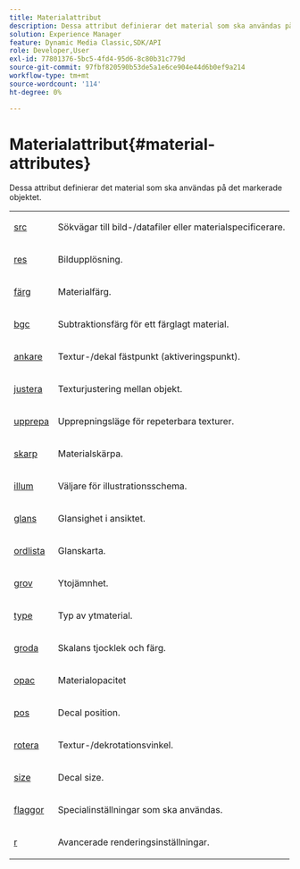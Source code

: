 ```yaml
---
title: Materialattribut
description: Dessa attribut definierar det material som ska användas på det markerade objektet.
solution: Experience Manager
feature: Dynamic Media Classic,SDK/API
role: Developer,User
exl-id: 77801376-5bc5-4fd4-95d6-8c80b31c779d
source-git-commit: 97fbf820590b53de5a1e6ce904e44d6b0ef9a214
workflow-type: tm+mt
source-wordcount: '114'
ht-degree: 0%

---
```


# Materialattribut{#material-attributes}

Dessa attribut definierar det material som ska användas på det markerade objektet.

<table id="simpletable_EA046B0CD2EA4FD881A7EC2A0D2D246D"> 
 <tr class="strow"> 
  <td class="stentry"> <p><span class="codeph"> <a href="../../../../../../ir-api/http-protocol/image-rendering-api-ref/c-ir-http-protocol-ref/c-ir-http-protocol-command-reference/r-ir-src.md#reference-62c98abad22149d68d405ed6aaff8272" type="reference" format="dita" scope="local"> src</a></span> </p></td> 
  <td class="stentry"> <p>Sökvägar till bild-/datafiler eller materialspecificerare. </p></td> 
 </tr> 
 <tr class="strow"> 
  <td class="stentry"> <p><span class="codeph"> <a href="../../../../../../ir-api/http-protocol/image-rendering-api-ref/c-ir-http-protocol-ref/c-ir-http-protocol-command-reference/r-ir-res.md#reference-0ad9de8887144c83a6db97b4994f7c04" type="reference" format="dita" scope="local"> res</a></span> </p></td> 
  <td class="stentry"> <p>Bildupplösning. </p></td> 
 </tr> 
 <tr class="strow"> 
  <td class="stentry"> <p><span class="codeph"> <a href="../../../../../../ir-api/http-protocol/image-rendering-api-ref/c-ir-http-protocol-ref/c-ir-http-protocol-command-reference/r-ir-http-color.md#reference-ea3cba9edfe94dbab86d8f123a9ed0aa" type="reference" format="dita" scope="local"> färg</a></span> </p></td> 
  <td class="stentry"> <p>Materialfärg. </p></td> 
 </tr> 
 <tr class="strow"> 
  <td class="stentry"> <p><span class="codeph"> <a href="../../../../../../ir-api/http-protocol/image-rendering-api-ref/c-ir-http-protocol-ref/c-ir-http-protocol-command-reference/r-ir-bgc.md#reference-3f5c78cea01c4a85aa582076d23aebb0" type="reference" format="dita" scope="local"> bgc</a></span> </p></td> 
  <td class="stentry"> <p>Subtraktionsfärg för ett färglagt material. </p></td> 
 </tr> 
 <tr class="strow"> 
  <td class="stentry"> <p><span class="codeph"> <a href="../../../../../../ir-api/http-protocol/image-rendering-api-ref/c-ir-http-protocol-ref/c-ir-http-protocol-command-reference/r-ir-http-anchor.md#reference-d53923d785c9442997dc7f2199524c26" type="reference" format="dita" scope="local"> ankare</a></span> </p></td> 
  <td class="stentry"> <p>Textur-/dekal fästpunkt (aktiveringspunkt). </p></td> 
 </tr> 
 <tr class="strow"> 
  <td class="stentry"> <p><span class="codeph"> <a href="../../../../../../ir-api/http-protocol/image-rendering-api-ref/c-ir-http-protocol-ref/c-ir-http-protocol-command-reference/r-ir-align.md#reference-4d63baa522ce42f9b15167ba34c5c6a7" type="reference" format="dita" scope="local"> justera</a></span> </p></td> 
  <td class="stentry"> <p>Texturjustering mellan objekt. </p></td> 
 </tr> 
 <tr class="strow"> 
  <td class="stentry"> <p><span class="codeph"> <a href="../../../../../../ir-api/http-protocol/image-rendering-api-ref/c-ir-http-protocol-ref/c-ir-http-protocol-command-reference/r-ir-http-repeat.md#reference-37749da8233f42599ecf4731055fb7d8" type="reference" format="dita" scope="local"> upprepa</a></span> </p></td> 
  <td class="stentry"> <p>Upprepningsläge för repeterbara texturer. </p></td> 
 </tr> 
 <tr class="strow"> 
  <td class="stentry"> <p><span class="codeph"> <a href="../../../../../../ir-api/http-protocol/image-rendering-api-ref/c-ir-http-protocol-ref/c-ir-http-protocol-command-reference/r-ir-http-sharp.md#reference-acdd87f6b5de4e3a85e5d3c03022a35a" type="reference" format="dita" scope="local"> skarp</a></span> </p></td> 
  <td class="stentry"> <p>Materialskärpa. </p></td> 
 </tr> 
 <tr class="strow"> 
  <td class="stentry"> <p><span class="codeph"> <a href="../../../../../../ir-api/http-protocol/image-rendering-api-ref/c-ir-http-protocol-ref/c-ir-http-protocol-command-reference/r-ir-http-illum.md#reference-8efe483a30684022bfe711eb73efbee6" type="reference" format="dita" scope="local"> illum</a></span> </p></td> 
  <td class="stentry"> <p>Väljare för illustrationsschema. </p></td> 
 </tr> 
 <tr class="strow"> 
  <td class="stentry"> <p><span class="codeph"> <a href="../../../../../../ir-api/http-protocol/image-rendering-api-ref/c-ir-http-protocol-ref/c-ir-http-protocol-command-reference/r-ir-http-gloss.md#reference-325aef2ee51e4e1584a06047427340ca" type="reference" format="dita" scope="local"> glans</a></span> </p></td> 
  <td class="stentry"> <p>Glansighet i ansiktet. </p></td> 
 </tr> 
 <tr class="strow"> 
  <td class="stentry"> <p><span class="codeph"> <a href="../../../../../../ir-api/http-protocol/image-rendering-api-ref/c-ir-http-protocol-ref/c-ir-http-protocol-command-reference/r-ir-glossmap.md#reference-99940148ae6a401482b2d03c68530f3a" type="reference" format="dita" scope="local"> ordlista</a></span> </p></td> 
  <td class="stentry"> <p>Glanskarta. </p></td> 
 </tr> 
 <tr class="strow"> 
  <td class="stentry"> <p><span class="codeph"> <a href="../../../../../../ir-api/http-protocol/image-rendering-api-ref/c-ir-http-protocol-ref/c-ir-http-protocol-command-reference/r-ir-rough.md#reference-00add846b09f4dc39420bda1ca414180" type="reference" format="dita" scope="local"> grov</a></span> </p></td> 
  <td class="stentry"> <p>Ytojämnhet. </p></td> 
 </tr> 
 <tr class="strow"> 
  <td class="stentry"> <p><span class="codeph"> <a href="../../../../../../ir-api/http-protocol/image-rendering-api-ref/c-ir-http-protocol-ref/c-ir-http-protocol-command-reference/r-ir-http-type.md#reference-128c7de89e2d46838019b560f3f84a35" type="reference" format="dita" scope="local"> type</a></span> </p></td> 
  <td class="stentry"> <p>Typ av ytmaterial. </p></td> 
 </tr> 
 <tr class="strow"> 
  <td class="stentry"> <p><span class="codeph"> <a href="../../../../../../ir-api/http-protocol/image-rendering-api-ref/c-ir-http-protocol-ref/c-ir-http-protocol-command-reference/r-ir-grout.md#reference-73651cbbbc344adba2626ef950d3672a" type="reference" format="dita" scope="local"> groda</a></span> </p></td> 
  <td class="stentry"> <p>Skalans tjocklek och färg. </p></td> 
 </tr> 
 <tr class="strow"> 
  <td class="stentry"> <p><span class="codeph"> <a href="../../../../../../ir-api/http-protocol/image-rendering-api-ref/c-ir-http-protocol-ref/c-ir-http-protocol-command-reference/r-ir-opac.md#reference-136b8563da714313a9e103f4ce179c5b" type="reference" format="dita" scope="local"> opac</a></span> </p></td> 
  <td class="stentry"> <p>Materialopacitet </p></td> 
 </tr> 
 <tr class="strow"> 
  <td class="stentry"> <p><span class="codeph"> <a href="../../../../../../ir-api/http-protocol/image-rendering-api-ref/c-ir-http-protocol-ref/c-ir-http-protocol-command-reference/r-ir-pos.md#reference-22c10904a0ce4c8bb41c2c78104221b8" type="reference" format="dita" scope="local"> pos</a></span> </p></td> 
  <td class="stentry"> <p>Decal position. </p></td> 
 </tr> 
 <tr class="strow"> 
  <td class="stentry"> <p><span class="codeph"> <a href="../../../../../../ir-api/http-protocol/image-rendering-api-ref/c-ir-http-protocol-ref/c-ir-http-protocol-command-reference/r-ir-rotate.md#reference-3745d74a913e4065b7ac009fb4fd9e3c" type="reference" format="dita" scope="local"> rotera</a></span> </p></td> 
  <td class="stentry"> <p>Textur-/dekrotationsvinkel. </p></td> 
 </tr> 
 <tr class="strow"> 
  <td class="stentry"> <p><span class="codeph"> <a href="../../../../../../ir-api/http-protocol/image-rendering-api-ref/c-ir-http-protocol-ref/c-ir-http-protocol-command-reference/r-ir-http-size.md#reference-1220d6fbcde4479aba91de7adacdc988" type="reference" format="dita" scope="local"> size</a></span> </p></td> 
  <td class="stentry"> <p>Decal size. </p></td> 
 </tr> 
 <tr class="strow"> 
  <td class="stentry"> <p><span class="codeph"> <a href="../../../../../../ir-api/http-protocol/image-rendering-api-ref/c-ir-http-protocol-ref/c-ir-http-protocol-command-reference/r-ir-flags.md#reference-3a4844f0f21346d79e6508aaad9a9ac9" type="reference" format="dita" scope="local"> flaggor</a></span> </p></td> 
  <td class="stentry"> <p>Specialinställningar som ska användas. </p></td> 
 </tr> 
 <tr class="strow"> 
  <td class="stentry"> <p><span class="codeph"> <a href="../../../../../../ir-api/http-protocol/image-rendering-api-ref/c-ir-http-protocol-ref/c-ir-http-protocol-command-reference/r-ir-rs.md#reference-d20cefaaa6cd4f449d1591c87959b4cf" type="reference" format="dita" scope="local"> r</a></span> </p></td> 
  <td class="stentry"> <p>Avancerade renderingsinställningar. </p></td> 
 </tr> 
</table>
